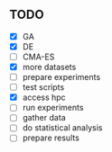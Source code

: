 ## TODO

- [x] GA
- [x] DE
- [ ] CMA-ES
- [x] more datasets
- [ ] prepare experiments
- [ ] test scripts
- [x] access hpc
- [ ] run experiments
- [ ] gather data
- [ ] do statistical analysis
- [ ] prepare results
